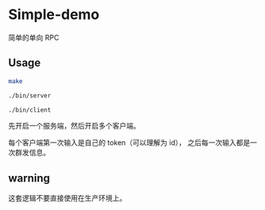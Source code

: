 # Simple-demo

简单的单向 RPC

## Usage

```bash
make

./bin/server

./bin/client
```

先开启一个服务端，然后开启多个客户端。

每个客户端第一次输入是自己的 token（可以理解为 id），
之后每一次输入都是一次群发信息。

## warning

这套逻辑不要直接使用在生产环境上。